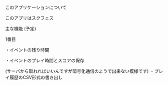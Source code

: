 このアプリケーションについて

このアプリはスクフェス

主な機能 (予定)

1番目

・イベントの残り時間

・イベントのプレイ時間とスコアの保存

(サーバから取れればいいんですが暗号化通信のようで出来ない模様です)
・プレイ履歴のCSV形式の書き出し



